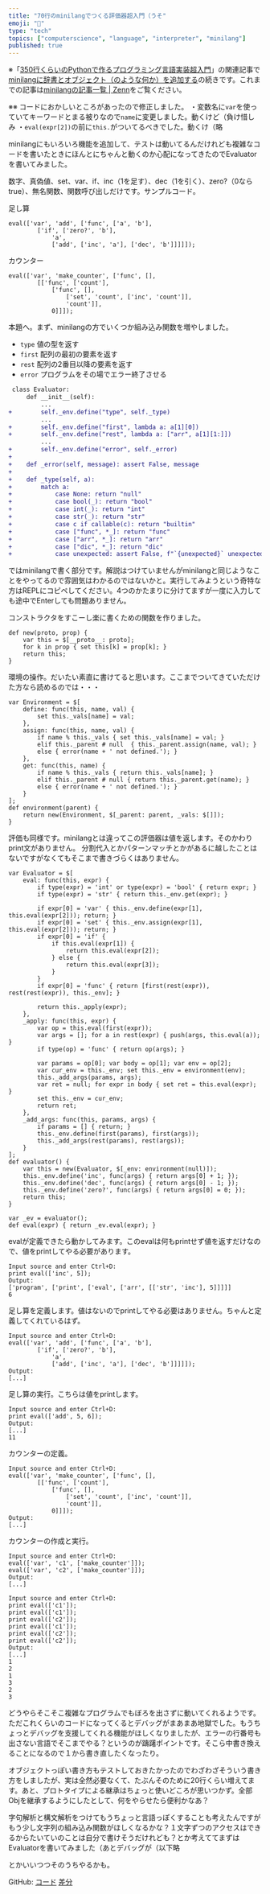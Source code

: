 ```yaml
---
title: "70行のminilangでつくる評価器超入門（うそ"
emoji: "📘"
type: "tech"
topics: ["computerscience", "language", "interpreter", "minilang"]
published: true
---
```


※「[350行くらいのPythonで作るプログラミング言語実装超入門](https://zenn.dev/kb84tkhr/books/mini-interpreter-in-350-lines)」の関連記事で[minilangに辞書とオブジェクト（のような何か）を追加する](https://zenn.dev/kb84tkhr/articles/minilang_dict_object)の続きです。これまでの記事は[minilangの記事一覧 | Zenn](https://zenn.dev/topics/minilang)をご覧ください。

※※ コードにおかしいところがあったので修正しました。
・変数名に`var`を使っていてキーワードとまる被りなので`name`に変更しました。動くけど（負け惜しみ
・`eval(expr[2])`の前に`this.`がついてるべきでした。動くけ（略

minilangにもいろいろ機能を追加して、テストは動いてるんだけれども複雑なコードを書いたときにほんとにちゃんと動くのか心配になってきたのでEvaluatorを書いてみました。

数字、真偽値、set、var、if、inc（1を足す）、dec（1を引く）、zero?（0ならtrue）、無名関数、関数呼び出しだけです。サンプルコード。

足し算

```
eval(['var', 'add', ['func', ['a', 'b'],
        ['if', ['zero?', 'b'],
            'a',
            ['add', ['inc', 'a'], ['dec', 'b']]]]]);
```

カウンター

```
eval(['var', 'make_counter', ['func', [],
        [['func', ['count'],
            ['func', [],
                ['set', 'count', ['inc', 'count']],
                'count']],
            0]]]);
```

本題へ。まず、minilangの方でいくつか組み込み関数を増やしました。

* `type` 値の型を返す
* `first` 配列の最初の要素を返す
* `rest` 配列の2番目以降の要素を返す
* `error` プログラムをその場でエラー終了させる

```diff py
 class Evaluator:
     def __init__(self):
         ...
+        self._env.define("type", self._type)
         ...
+        self._env.define("first", lambda a: a[1][0])
+        self._env.define("rest", lambda a: ["arr", a[1][1:]])
         ...
+        self._env.define("error", self._error)
+
+    def _error(self, message): assert False, message
+
+    def _type(self, a):
+        match a:
+            case None: return "null"
+            case bool(_): return "bool"
+            case int(_): return "int"
+            case str(_): return "str"
+            case c if callable(c): return "builtin"
+            case ["func", *_]: return "func"
+            case ["arr", *_]: return "arr"
+            case ["dic", *_]: return "dic"
+            case unexpected: assert False, f"`{unexpected}` unexpected in `_type`."
```

ではminilangで書く部分です。解説はつけていませんがminilangと同じようなことをやってるので雰囲気はわかるのではないかと。実行してみようという奇特な方はREPLにコピペしてください。4つのかたまりに分けてますが一度に入力しても途中でEnterしても問題ありません。

コンストラクタをすこーし楽に書くための関数を作りました。

```
def new(proto, prop) {
    var this = $[__proto__: proto];
    for k in prop { set this[k] = prop[k]; }
    return this;
}
```

環境の操作。だいたい素直に書けてると思います。ここまでついてきていただけた方なら読めるのでは・・・

```
var Environment = $[
    define: func(this, name, val) {
        set this._vals[name] = val;
    },
    assign: func(this, name, val) {
        if name % this._vals { set this._vals[name] = val; }
        elif this._parent # null  { this._parent.assign(name, val); }
        else { error(name + ' not defined.'); }
    },
    get: func(this, name) {
        if name % this._vals { return this._vals[name]; }
        elif this._parent # null { return this._parent.get(name); }
        else { error(name + ' not defined.'); }
    }
];
def environment(parent) {
    return new(Environment, $[_parent: parent, _vals: $[]]);
}
```

評価も同様です。minilangとは違ってこの評価器は値を返します。そのかわりprint文がありません。
分割代入とかパターンマッチとかがあるに越したことはないですがなくてもそこまで書きづらくはありません。

```
var Evaluator = $[
    eval: func(this, expr) {
        if type(expr) = 'int' or type(expr) = 'bool' { return expr; }
        if type(expr) = 'str' { return this._env.get(expr); }

        if expr[0] = 'var' { this._env.define(expr[1], this.eval(expr[2])); return; }
        if expr[0] = 'set' { this._env.assign(expr[1], this.eval(expr[2])); return; }
        if expr[0] = 'if' {
            if this.eval(expr[1]) {
                return this.eval(expr[2]);
            } else {
                return this.eval(expr[3]);
            }
        }
        if expr[0] = 'func' { return [first(rest(expr)), rest(rest(expr)), this._env]; }

        return this._apply(expr);
    },
    _apply: func(this, expr) {
        var op = this.eval(first(expr));
        var args = []; for a in rest(expr) { push(args, this.eval(a)); }
        if type(op) = 'func' { return op(args); }

        var params = op[0]; var body = op[1]; var env = op[2];
        var cur_env = this._env; set this._env = environment(env);
        this._add_args(params, args);
        var ret = null; for expr in body { set ret = this.eval(expr); }
        set this._env = cur_env;
        return ret;
    },
    _add_args: func(this, params, args) {
        if params = [] { return; }
        this._env.define(first(params), first(args));
        this._add_args(rest(params), rest(args));
    }
];
def evaluator() {
    var this = new(Evaluator, $[_env: environment(null)]);
    this._env.define('inc', func(args) { return args[0] + 1; });
    this._env.define('dec', func(args) { return args[0] - 1; });
    this._env.define('zero?', func(args) { return args[0] = 0; });
    return this;
}

var _ev = evaluator();
def eval(expr) { return _ev.eval(expr); }
```

evalが定義できたら動かしてみます。このevalは何もprintせず値を返すだけなので、値をprintしてやる必要があります。

```
Input source and enter Ctrl+D:
print eval(['inc', 5]);
Output:
['program', ['print', ['eval', ['arr', [['str', 'inc'], 5]]]]]
6
```

足し算を定義します。値はないのでprintしてやる必要はありません。ちゃんと定義してくれているはず。

```
Input source and enter Ctrl+D:
eval(['var', 'add', ['func', ['a', 'b'],
        ['if', ['zero?', 'b'],
            'a',
            ['add', ['inc', 'a'], ['dec', 'b']]]]]);
Output:
[...]
```

足し算の実行。こちらは値をprintします。

```
Input source and enter Ctrl+D:
print eval(['add', 5, 6]);
Output:
[...]
11
```

カウンターの定義。

```
Input source and enter Ctrl+D:
eval(['var', 'make_counter', ['func', [],
        [['func', ['count'],
            ['func', [],
                ['set', 'count', ['inc', 'count']],
                'count']],
            0]]]);
Output:
[...]
```

カウンターの作成と実行。

```
Input source and enter Ctrl+D:
eval(['var', 'c1', ['make_counter']]);
eval(['var', 'c2', ['make_counter']]);
Output:
[...]

Input source and enter Ctrl+D:
print eval(['c1']);
print eval(['c1']);
print eval(['c2']);
print eval(['c1']);
print eval(['c2']);
print eval(['c2']);
Output:
[...]
1
2
1
3
2
3
```

どうやらそこそこ複雑なプログラムでもぼろを出さずに動いてくれるようです。ただこれくらいのコードになってくるとデバッグがまあまあ地獄でした。もうちょっとデバッグを支援してくれる機能がほしくなりましたが、エラーの行番号も出さない言語でそこまでやる？というのが躊躇ポイントです。そこら中書き換えることになるので１から書き直したくなったり。

オブジェクトっぽい書き方もテストしておきたかったのでわざわざそういう書き方をしましたが、実は全然必要なくて、たぶんそのために20行くらい増えてます。あと、プロトタイプによる継承はちょっと使いどころが思いつかず。全部Objを継承するようにしたとして、何をやらせたら便利かなあ？

字句解析と構文解析をつけてもうちょっと言語っぽくすることも考えたんですがもう少し文字列の組み込み関数がほしくなるかな？１文字ずつのアクセスはできるからたいていのことは自分で書けそうだけれども？とか考えててまずはEvaluatorを書いてみました（あとデバッグが（以下略

とかいいつつそのうちやるかも。

GitHub: [コード](https://github.com/koba925/minilang-book/tree/miniminieval) [差分](https://github.com/koba925/minilang-book/compare/ufcs...miniminieval)